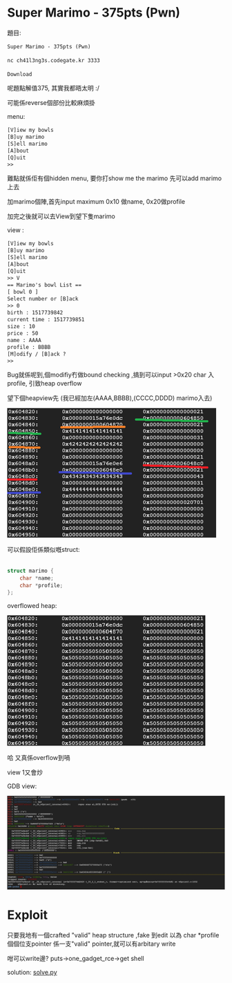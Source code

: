 # Super Marimo - 375pts (Pwn)

題目:

```
Super Marimo - 375pts (Pwn)

nc ch41l3ng3s.codegate.kr 3333

Download

```

呢題點解值375, 其實我都晤太明 :/

可能係reverse個部份比較麻煩掛


menu:

```
[V]iew my bowls
[B]uy marimo
[S]ell marimo
[A]bout
[Q]uit
>> 

```


難點就係佢有個hidden menu, 要你打show me the marimo 先可以add marimo 上去

加marimo個陣,首先input maximum 0x10 做name, 0x20做profile

加完之後就可以去View到望下隻marimo


view :

```
[V]iew my bowls
[B]uy marimo
[S]ell marimo
[A]bout
[Q]uit
>> V
== Marimo's bowl List ==
[ bowl 0 ]
Select number or [B]ack
>> 0
birth : 1517739842
current time : 1517739851
size : 10
price : 50
name : AAAA
profile : BBBB
[M]odify / [B]ack ?
>> 

```

Bug就係呢到,個modifiy冇做bound checking ,搞到可以input >0x20 char 入profile, 引致heap overflow


望下個heapview先 (我已經加左(AAAA,BBBB),(CCCC,DDDD) marimo入去)


![alt text](cg1.png)




可以假設佢係類似嘅struct:

```C++

struct marimo {
    char *name;
    char *profile;
};


```

overflowed heap:

![alt text](cg2.png)


哈 又真係overflow到喎



view 1又會炒

GDB view:


![alt text](cg3.png)



# Exploit

只要我地有一個crafted "valid" heap structure ,fake 到edit 以為 char *profile  個個位支pointer 係一支"valid" pointer,就可以有arbitary write

咁可以write邊? puts->one_gadget_rce->get shell


solution: [solve.py](solve.py)
